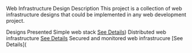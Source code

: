 Web Infrastructure Design
Description
This project is a collection of web infrastructure designs that could be implemented in any web development project.

Designs Presented
Simple web stack         [See Details](https://github.com/Mimo-oo/alx-system_engineering-devops/blob/master/0x09-web_infrastructure_design/0-simple_web_stack.png))
Distributed web infrastructure  [See Details](https://github.com/Mimo-oo/alx-system_engineering-devops/blob/master/0x09-web_infrastructure_design/1-distributed_web_infrastructure.png)
Secured and monitored web infrastrucure [See Details](
 
